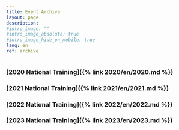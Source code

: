 ```yaml
---
title: Event Archive
layout: page
description:
#intro_image: ""
#intro_image_absolute: true
#intro_image_hide_on_mobile: true
lang: en
ref: archive
---
```



### [2020 National Training]({% link 2020/en/2020.md %})
### [2021 National Training]({% link 2021/en/2021.md %})
### [2022 National Training]({% link 2022/en/2022.md %})
### [2023 National Training]({% link 2023/en/2023.md %})
